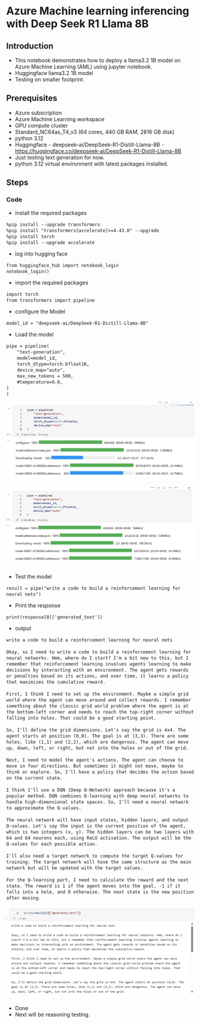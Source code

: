 # Azure Machine learning inferencing with Deep Seek R1 Llama 8B

## Introduction

- This notebook demonstrates how to deploy a llama3.2 1B model on Azure Machine Learning (AML) using jupyter notebook.
- Huggingface llama3.2 1B model
- Testing on smaller footprint.

## Prerequisites

- Azure subscription
- Azure Machine Learning workspace
- GPU compute cluster
- Standard_NC64as_T4_v3 (64 cores, 440 GB RAM, 2816 GB disk)
- python 3.12
- Huggingface - deepseek-ai/DeepSeek-R1-Distill-Llama-8B - https://huggingface.co/deepseek-ai/DeepSeek-R1-Distill-Llama-8B
- Just testing text generation for now.
- python 3.12 virtual environment with latest packages installed.

## Steps

### Code

- install the required packages

```
%pip install --upgrade transformers
%pip install "transformers[accelerate]>=4.43.0" --upgrade
%pip install torch
%pip install --upgrade accelerate
```

- log into hugging face

```
from huggingface_hub import notebook_login
notebook_login()
```

- import the required packages

```
import torch
from transformers import pipeline
```

- configure the Model

```
model_id = "deepseek-ai/DeepSeek-R1-Distill-Llama-8B"
```

- Load the model

```
pipe = pipeline(
    "text-generation", 
    model=model_id, 
    torch_dtype=torch.bfloat16, 
    device_map="auto",
    max_new_tokens = 500,
    #temperature=0.0,
)
)
```

![info](https://github.com/balakreshnan/Samples2025/blob/main/AML/images/deepseekllama8b-2.jpg 'RagChat')

![info](https://github.com/balakreshnan/Samples2025/blob/main/AML/images/deepseekllama8b-3.jpg 'RagChat')

- Test the model

```
result = pipe("write a code to build a reinforcement learning for neural nets")
```

- Print the response

```
print(response[0]['generated_text'])
```

- output

```
write a code to build a reinforcement learning for neural nets

Okay, so I need to write a code to build a reinforcement learning for neural networks. Hmm, where do I start? I'm a bit new to this, but I remember that reinforcement learning involves agents learning to make decisions by interacting with an environment. The agent gets rewards or penalties based on its actions, and over time, it learns a policy that maximizes the cumulative reward.

First, I think I need to set up the environment. Maybe a simple grid world where the agent can move around and collect rewards. I remember something about the classic grid world problem where the agent is at the bottom-left corner and needs to reach the top-right corner without falling into holes. That could be a good starting point.

So, I'll define the grid dimensions. Let's say the grid is 4x4. The agent starts at position (0,0). The goal is at (3,3). There are some holes, like (1,1) and (2,2), which are dangerous. The agent can move up, down, left, or right, but not into the holes or out of the grid.

Next, I need to model the agent's actions. The agent can choose to move in four directions. But sometimes it might not move, maybe to think or explore. So, I'll have a policy that decides the action based on the current state.

I think I'll use a DQN (Deep Q-Network) approach because it's a popular method. DQN combines Q-learning with deep neural networks to handle high-dimensional state spaces. So, I'll need a neural network to approximate the Q-values.

The neural network will have input states, hidden layers, and output Q-values. Let's say the input is the current position of the agent, which is two integers (x, y). The hidden layers can be two layers with 64 and 64 neurons each, using ReLU activation. The output will be the Q-values for each possible action.

I'll also need a target network to compute the target Q-values for training. The target network will have the same structure as the main network but will be updated with the target values.

For the Q-learning part, I need to calculate the reward and the next state. The reward is 1 if the agent moves into the goal, -1 if it falls into a hole, and 0 otherwise. The next state is the new position after moving.
```

![info](https://github.com/balakreshnan/Samples2025/blob/main/AML/images/deepseekllama8b-5.jpg 'RagChat')

- Done
- Next will be reasoning testing.